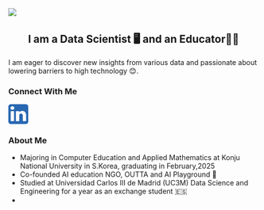 <!--
- 👋 Hi, I’m @gaallmin
- 👀 I’m interested in data science, and analyzing things
- 🌱 I’m currently learning phython, C++structure, data analyzing
- 💞️ I’m looking to collaborate on ...
- 📫 How to reach me ...
-->

<img src="https://capsule-render.vercel.app/api?type=waving&color=FFD700&height=200&section=header&text=Hello,%20I%20am%20Min%20%F0%9F%91%8B&fontSize=60&fontAlign=50&fontAlignY=38&fontColor=1B4F72"/>
<h2 align="center">
  I am a Data Scientist 🖥 and an Educator👩‍🏫
</h2>

I am eager to discover new insights from various data and passionate about lowering barriers to high technology 😊.

### Connect With Me 
[<img src="https://raw.githubusercontent.com/gaallmin/images/main/linkedin.png" height="40em" align="center"/>](https://www.linkedin.com/in/min-jegal-9507a4232/)


### About Me
- Majoring in Computer Education and Applied Mathematics at Konju National University in S.Korea, graduating in February,2025
- Co-founded AI education NGO, OUTTA and AI Playground 🎈
- Studied at Universidad Carlos III de Madrid (UC3M) Data Science and Engineering for a year as an exchange student 🇪🇸
- 







<!---
gaallmin/gaallmin is a ✨ special ✨ repository because its `README.md` (this file) appears on your GitHub profile.
You can click the Preview link to take a look at your changes.
--->
